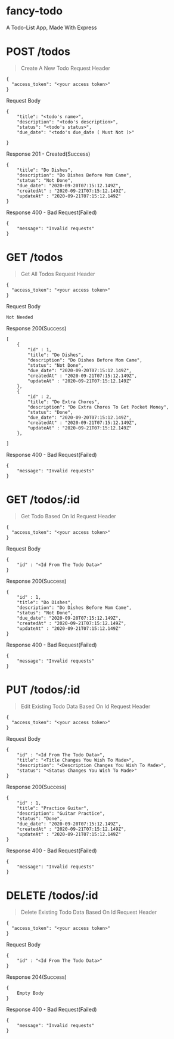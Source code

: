 # fancy-todo
A Todo-List App, Made With Express

# POST /todos
> Create A New Todo
Request Header
```
{
  "access_token": "<your access token>"
}
```

Request Body
```
{
    "title": "<todo's name>",
    "description": "<todo's description>",
    "status": "<todo's status>",
    "due_date": "<todo's due_date ( Must Not )>"

}
```

Response 201 - Created(Success)
```
{
    "title": "Do Dishes",
    "description": "Do Dishes Before Mom Came",
    "status": "Not Done",
    "due_date": "2020-09-20T07:15:12.149Z",
    "createdAt" : "2020-09-21T07:15:12.149Z",
    "updateAt" : "2020-09-21T07:15:12.149Z"
}
```

Response 400 - Bad Request(Failed)
```
{
    "message": "Invalid requests"
}
```

# GET /todos
> Get All Todos
Request Header
```
{
  "access_token": "<your access token>"
}
```

Request Body
```
Not Needed
```

Response 200(Success)
```
[
    {
        "id" : 1,
        "title": "Do Dishes",
        "description": "Do Dishes Before Mom Came",
        "status": "Not Done",
        "due_date": "2020-09-20T07:15:12.149Z",
        "createdAt" : "2020-09-21T07:15:12.149Z",
        "updateAt" : "2020-09-21T07:15:12.149Z"
    },
    {
        "id" : 2,
        "title": "Do Extra Chores",
        "description": "Do Extra Chores To Get Pocket Money",
        "status": "Done",
        "due_date": "2020-09-20T07:15:12.149Z",
        "createdAt" : "2020-09-21T07:15:12.149Z",
        "updateAt" : "2020-09-21T07:15:12.149Z"
    },
    
]
```

Response 400 - Bad Request(Failed)
```
{
    "message": "Invalid requests"
}
```

# GET /todos/:id
> Get Todo Based On Id
Request Header
```
{
  "access_token": "<your access token>"
}
```

Request Body
```
{
    "id" : "<Id From The Todo Data>"
}
```

Response 200(Success)
```
{
    "id" : 1,
    "title": "Do Dishes",
    "description": "Do Dishes Before Mom Came",
    "status": "Not Done",
    "due_date": "2020-09-20T07:15:12.149Z",
    "createdAt" : "2020-09-21T07:15:12.149Z",
    "updateAt" : "2020-09-21T07:15:12.149Z"
}
```

Response 400 - Bad Request(Failed)
```
{
    "message": "Invalid requests"
}
```


# PUT /todos/:id
> Edit Existing Todo Data Based On Id
Request Header
```
{
  "access_token": "<your access token>"
}
```

Request Body
```
{
    "id" : "<Id From The Todo Data>",
    "title": "<Title Changes You Wish To Made>",
    "description": "<Description Changes You Wish To Made>",
    "status": "<Status Changes You Wish To Made>"
}
```

Response 200(Success)
```
{
    "id" : 1,
    "title": "Practice Guitar",
    "description": "Guitar Practice",
    "status": "Done",
    "due_date": "2020-09-20T07:15:12.149Z",
    "createdAt" : "2020-09-21T07:15:12.149Z",
    "updateAt" : "2020-09-21T07:15:12.149Z"
}
```

Response 400 - Bad Request(Failed)
```
{
    "message": "Invalid requests"
}
```

# DELETE /todos/:id
> Delete Existing Todo Data Based On Id
Request Header
```
{
  "access_token": "<your access token>"
}
```

Request Body
```
{
    "id" : "<Id From The Todo Data>"
}
```

Response 204(Success)
```
{
    Empty Body
}
```

Response 400 - Bad Request(Failed)
```
{
    "message": "Invalid requests"
}
```

